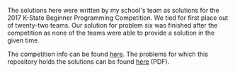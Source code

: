 The solutions here were written by my school's team as solutions for the 2017 K-State Beginner Programming Competition. 
We tied for first place out of twenty-two teams. 
Our solution for problem six was finished after the competition as none of the teams were able to provide a solution in the given time.  
  
The competition info can be found [here](http://www.cs.ksu.edu/hspc/). The problems for which this repository holds the solutions can be found [here](http://www.cs.ksu.edu/hspc/Beginner%20Problems%201-6.pdf) (PDF).
